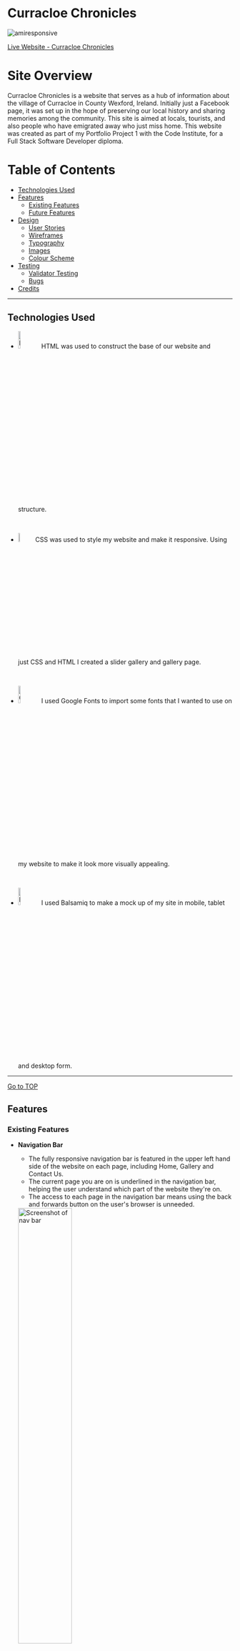 # Curracloe Chronicles
![amiresponsive](./readme-images/responsive.png)

[Live Website - Curracloe Chronicles](https://gracemcken.github.io/PP1-CC/index.html "Live Website - Curracloe Chronicles")

# Site Overview
Curracloe Chronicles is a website that serves as a hub of information about the village of Curracloe in County Wexford, Ireland. Initially just a Facebook page, it was set up in the hope of preserving our local history and sharing memories among the community. This site is aimed at locals, tourists, and also people who have emigrated away who just miss home. This website was created as part of my Portfolio Project 1 with the Code Institute, for a Full Stack Software Developer diploma.
# Table of Contents
* [Technologies Used](#technologies-used)
* [Features](#features)
    * [Existing Features](#existing-features)
    * [Future Features](#future-features)
* [Design](#design) 
    * [User Stories](#user-stories)
    * [Wireframes](#wireframes)
    * [Typography](#typography)
    * [Images](#images)
    * [Colour Scheme](#colour-scheme)
* [Testing](#testing)
    * [Validator Testing](#validator-testing)
    * [Bugs](#bugs)  
* [Credits](#credits)  


<hr>


## Technologies Used

 * <a href="https://en.wikipedia.org/wiki/HTML"><img src="readme-images/html.png" alt="HTML logo" width="10%"></a> 
 HTML was used to construct the base of our website and structure.
 <br>

 * <a href="https://en.wikipedia.org/wiki/CSS"><img src="readme-images/css.png" alt="CSS logo" width="7.2%"></a> 
 CSS was used to style my website and make it responsive. Using just CSS and HTML I created a slider gallery and gallery page.
 <br>

 * <a href="https://fonts.google.com/"><img src="readme-images/google-fonts.png" alt="Google Fonts logo" width="10%"></a>
 I used Google Fonts to import some fonts that I wanted to use on my website to make it look more visually appealing.
 <br>

 * <a href="https://balsamiq.com/"><img src="readme-images/balsamiq.png" alt="Balsamiq logo" width="10%"></a>
 I used Balsamiq to make a mock up of my site in mobile, tablet and desktop form.
 <hr>

[Go to TOP](#table-of-contents)
     
## Features

### Existing Features
- __Navigation Bar__
    - The fully responsive navigation bar is featured in the upper left hand side of the website on each page, including Home, Gallery and Contact Us.
    - The current page you are on is underlined in the navigation bar, helping the user understand which part of the website they're on.
    - The access to each page in the navigation bar means using the back and forwards button on the user's browser is unneeded. 

    <img src="readme-images/nav-bar.png" alt="Screenshot of nav bar" width="50%">

    - The nav bar is repeated in the footer to make sure navigation is always accessible. 

    <img src="readme-images/bottom-nav.png" alt="Screenshot of bottom nav bar" width="50%">

- __Hero Image__
    - The hero image is of an eye catching sand dune and sky, that stays fixed as you scroll.
    - It includes two headings to describe to name and summary of what the website entails.

    <img src="readme-images/hero-image.png" alt="Screenshot of hero image" width="50%">   

- __Back to Top Button__
    - In the bottom left-hand corner of the screen there is a 'back-to-top' button. When clicked it will transport the user back to the beginning of the page. 
    - This button is static on the page, regardless of how much you scroll so it is always accessible. 
    - This was created with just CSS and HTML.

    <img src="readme-images/back-to-top.png" alt="Screenshot of back to top button" width="50%">   
    <br> 

- __Slider__
    - On the home page there is a short gallery slider showcasing a few of the images belonging to the website, giving the user a brief idea of what to expect in the full gallery.
    - This was created using just HTML and CSS as well. Resources used for this are linked in the [credits](#credits) section.

    <br>

    <img src="readme-images/slider.png" alt="Screenshot of slider" width="50%">
    <br>

- __Map__
    - To show where Curracloe is located, I've included a still image of it's location on google maps.

    <img src="readme-images/map.png" alt="Screenshot of Google map" width="50%">
    <br>

- __Social media links__
    - In the footer, along with the copyright, I have also included links to social medias.

    <img src="readme-images/socials.png" alt="Screenshot of social media icons" width="50%">  
    <br>

- __Gallery__
    - On the Gallery page, I have created a small selection of images, that when hovered over on desktop, show relevent information.
    - On hand held devices, the information is shown when the images are tapped.

    <img src="readme-images/gallery.png" alt="Screenshot of gallery images" width="50%">
    <br>
    <img src="readme-images/gallery-info.png" alt="Screenshot of gallery image with information visible" width="50%">
    <br>

- __Contact Form__
    -  On the Contact Us page, there is a contact form in which you can input your first and last name, your email and your message to the website. 

    <img src="readme-images/contact-page.png" alt="Screenshot of contact form" width="50%">
    <br>
    
    - If you sucessfully fill out the form with your name, email and message, you will be redirected to a page that shows that the code works. 
    - This is not how I would like the user to be redirected in the final version of the website, but for the sake of this project I have left it as is.

    <img src="readme-images/formdump.png" alt="Screenshot of form confirmation" width="50%">
    <br>


### Future Features
- I would like to create a thank you page for the user to be redirected to once they complete the contact form in the future. I hope to do this once I learn beyond HTML and CSS.
- I would also like to add the ability to upload images or documents through the contact page, allowing people to submit items for the website to feature. Again, I believe this is something I may be able to do once I progress through the course and extend my knowledge.
- I would like to find a way to embed Google Maps into my page without getting errors with lighthouse testing. I'm not sure if this is something I can accomplish with more knowledge and time, but it is something I would like to look into for the future.

<hr>

## Design

### Wireframes
I used Balsamiq to construct my wireframes for this project. These are my initial rough ideas and don't necessarily reflect the finished website.
 - __Desktop__

 <img src="readme-images/desktop-wireframe.png" width="50%">
 <br>

 - __Tablet__

 <img src="readme-images/tablet-wireframe.png" width="50%">

<br>

- __Mobile__

<img src="readme-images/mobile-wireframe.png" width="50%">


### Typography
- For my main body text I used 'Proza Libre', a sans-serif font. I felt this font was simplistic enough to not take away from the imagery used, but was also stylishly minimalistic.
- For my headings, I used 'Cormorant SC', a serif font. I thought this font demanded attention without being too bold. It gives a sophisticated and historical feel to the website.
- Both fonts were imported from Google Fonts.

### Images
I wanted to keep in the theme of the sand and ocean for my imagery, which is what Curracloe is well known for.
Both the hero image and contact form background image were taken from [pexels.com](pexels.com). All other images are from the [Curracloe Chronicles](https://www.facebook.com/Curracloe-Chronicles-2018719595076559) facebook page, which I admin and my father owns. Some of these images come from locals, and some of the scenic photos were taken by myself or my father.

### Colour Scheme
- When choosing the colour scheme, I wanted to keep with the ocean and sand theme I had with my images. 
- Using [Coolors](https://www.coolors.co/) I created a colour palette that worked with my theme. 
- I ended up using these colours in my CSS to style the footer and buttons.

<img src="readme-images/colour-palette.png" alt="Colour palette" width="50%">

## Testing

### Manual Testing
When initially put through Lighthouse, performance was continuously on a lower score. In an attempt to fix this, I hosted my images on cloudinary and used that as my image source. However this seemed to decrease performance even further on my index page and created an issue with cookies in the best practices score, which the site had been scoring 100 on previously. In the end with the help of my mentor, I was able to resize my images and hosted them once again directly from gitpod instead of cloudinary.


### Validator Testing

### Bugs

- A major bug I encountered was with my contact page, where there was a large white section below my footer appearing when testing for several devices. See below:

<img src="readme-images/contact-bug.png" width="50%">


I fixed this by changing the form section height to 100vh, which was suggested by fellow students on Slack.

## Credits
- Instructions on how to add vertical lines between menu items were found [here on Stack Overflow](https://stackoverflow.com/questions/31140935/how-do-i-add-vertical-line-on-my-menu-item-in-html-css).
- Idea for responsive hero image code came from [here](https://codepen.io/njericooper/pen/NVRQLe)
- I referenced [this](https://coder-coder.com/build-flexbox-website-layout/) to learn how to use flexbox to make a website responsive.
- I referenced [this](https://techmemorise.blogspot.com/2020/05/responsive-image-slider-with-buttons.html) tutorial on how to make a slider with just HTML and CSS. This is featured on the home page.
- Idea for responsive gallery came from [here](https://blog.logrocket.com/how-create-responsive-image-gallery-css-flexbox/) 